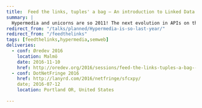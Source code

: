```yaml
---
title:  Feed the links, tuples' a bag – An introduction to Linked Data APIs
summary: |
  Hypermedia and unicorns are so 2011! The next evolution in APIs on the web may well be linked data. With the recent adoption of json-ld by Google, we may finally be seeing the semantic web break into our world, providing the benefits of graphs to extract semantics from your APIs. We will discover, by visiting a magical world, what resources are and how they relate to one another. Don't be afraid, you will discover many mythical creatures, from  resources and tuples to json-ld, hydra, and maybe even a sprinkle of RDF. So come feed the links!
redirect_from: "/talks/planned/Hypermedia-is-so-last-year/"
redirect_from: "/feedthelinks"
tags: [feedthelinks,hypermedia,semweb]
deliveries:
  - conf: Øredev 2016
    location: Malmö
    date: 2016-11-10
    href: http://oredev.org/2016/sessions/feed-the-links-tuples-a-bag--an-introduction-to-linked-data-apis
  - conf: DotNetFringe 2016
    href: http://lanyrd.com/2016/netfringe/sfcxpy/
    date; 2016-07-12
    location: Portland OR, United States
    
---
```

<!--
 - Making sense of a web of lies
 - The semantic web that never happened
 - Tuples, actions and hydras – An intro to Linked Data
  -->
